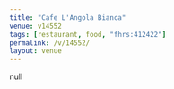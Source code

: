 ```yaml
---
title: "Cafe L'Angola Bianca"
venue: v14552
tags: [restaurant, food, "fhrs:412422"]
permalink: /v/14552/
layout: venue
---
```

null